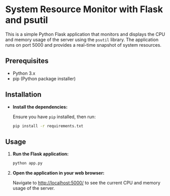 # System Resource Monitor with Flask and psutil

This is a simple Python Flask application that monitors and displays the CPU and memory usage of the server using the `psutil` library. The application runs on port 5000 and provides a real-time snapshot of system resources.

## Prerequisites

- Python 3.x
- pip (Python package installer)

## Installation

* **Install the dependencies:**

    Ensure you have `pip` installed, then run:

    ```bash
    pip install -r requirements.txt
    ```

## Usage

1. **Run the Flask application:**

    ```bash
    python app.py
    ```

2. **Open the application in your web browser:**

    Navigate to [http://localhost:5000/](http://localhost:5000/) to see the current CPU and memory usage of the server.
